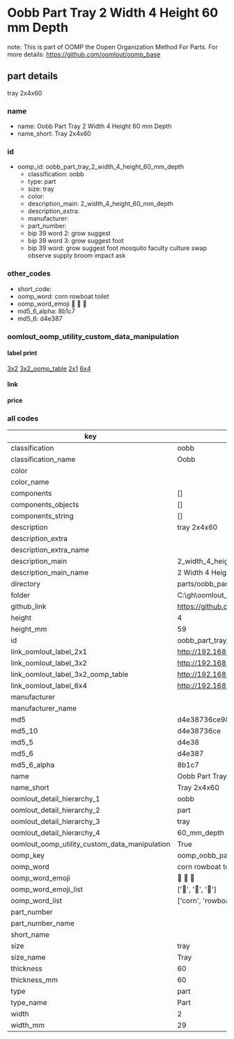 # Oobb Part Tray 2 Width 4 Height 60 mm Depth  

note: This is part of OOMP the Oopen Organization Method For Parts. For more details: https://github.com/oomlout/oomp_base

##  part details
  



tray 2x4x60



### name
* name: Oobb Part Tray 2 Width 4 Height 60 mm Depth
* name_short: Tray 2x4x60 
### id
* oomp_id: oobb_part_tray_2_width_4_height_60_mm_depth
  * classification: oobb
  * type: part
  * size: tray
  * color: 
  * description_main: 2_width_4_height_60_mm_depth
  * description_extra: 
  * manufacturer: 
  * part_number: 
  * bip 39 word 2: grow suggest
  * bip 39 word 3: grow suggest foot
  * bip 39 word: grow suggest foot mosquito faculty culture swap observe supply broom impact ask

### other_codes
* short_code: 
* oomp_word: corn rowboat toilet
* oomp_word_emoji :corn: :rowboat: :toilet:
* md5_6_alpha: 8b1c7
* md5_6: d4e387






### oomlout_oomp_utility_custom_data_manipulation
#### label print
[3x2](http://192.168.1.245:1112/?label=oomp%208b1c7)
[3x2_oomp_table](http://192.168.1.108:1112/?label=oomp%208b1c7)
[2x1](http://192.168.1.242:1112/?label=oomp%208b1c7)
[6x4](http://192.168.1.55:1112/?label=oomp%208b1c7)    

#### link

                              

#### price







### all codes 
| key | value |  
| --- | --- |  
| classification | oobb |  
| classification_name | Oobb |  
| color |  |  
| color_name |  |  
| components | [] |  
| components_objects | [] |  
| components_string | [] |  
| description | tray 2x4x60 |  
| description_extra |  |  
| description_extra_name |  |  
| description_main | 2_width_4_height_60_mm_depth |  
| description_main_name | 2 Width 4 Height 60 mm Depth |  
| directory | parts/oobb_part_tray_2_width_4_height_60_mm_depth |  
| folder | C:\gh\oomlout_oobb_version_4_generated_parts\things\oobb_part_tray_2_width_4_height_60_mm_depth |  
| github_link | https://github.com/oomlout/oomlout_oomp_part_src/tree/main/parts/oobb_part_tray_2_width_4_height_60_mm_depth |  
| height | 4 |  
| height_mm | 59 |  
| id | oobb_part_tray_2_width_4_height_60_mm_depth |  
| link_oomlout_label_2x1 | http://192.168.1.242:1112/?label=oomp%208b1c7 |  
| link_oomlout_label_3x2 | http://192.168.1.245:1112/?label=oomp%208b1c7 |  
| link_oomlout_label_3x2_oomp_table | http://192.168.1.108:1112/?label=oomp%208b1c7 |  
| link_oomlout_label_6x4 | http://192.168.1.55:1112/?label=oomp%208b1c7 |  
| manufacturer |  |  
| manufacturer_name |  |  
| md5 | d4e38736ce987b68d628d900b5f63b38 |  
| md5_10 | d4e38736ce |  
| md5_5 | d4e38 |  
| md5_6 | d4e387 |  
| md5_6_alpha | 8b1c7 |  
| name | Oobb Part Tray 2 Width 4 Height 60 mm Depth |  
| name_short | Tray 2x4x60  |  
| oomlout_detail_hierarchy_1 | oobb |  
| oomlout_detail_hierarchy_2 | part |  
| oomlout_detail_hierarchy_3 | tray |  
| oomlout_detail_hierarchy_4 | 60_mm_depth |  
| oomlout_oomp_utility_custom_data_manipulation | True |  
| oomp_key | oomp_oobb_part_tray_2_width_4_height_60_mm_depth |  
| oomp_word | corn rowboat toilet |  
| oomp_word_emoji | :corn: :rowboat: :toilet: |  
| oomp_word_emoji_list | [':corn:', ':rowboat:', ':toilet:'] |  
| oomp_word_list | ['corn', 'rowboat', 'toilet'] |  
| part_number |  |  
| part_number_name |  |  
| short_name |  |  
| size | tray |  
| size_name | Tray |  
| thickness | 60 |  
| thickness_mm | 60 |  
| type | part |  
| type_name | Part |  
| width | 2 |  
| width_mm | 29 |  
